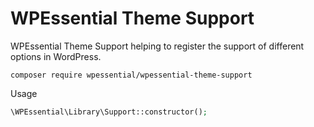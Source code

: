 # WPEssential Theme Support

WPEssential Theme Support helping to register the support of different options in WordPress.

`composer require wpessential/wpessential-theme-support`

Usage

```php
\WPEssential\Library\Support::constructor();
```
